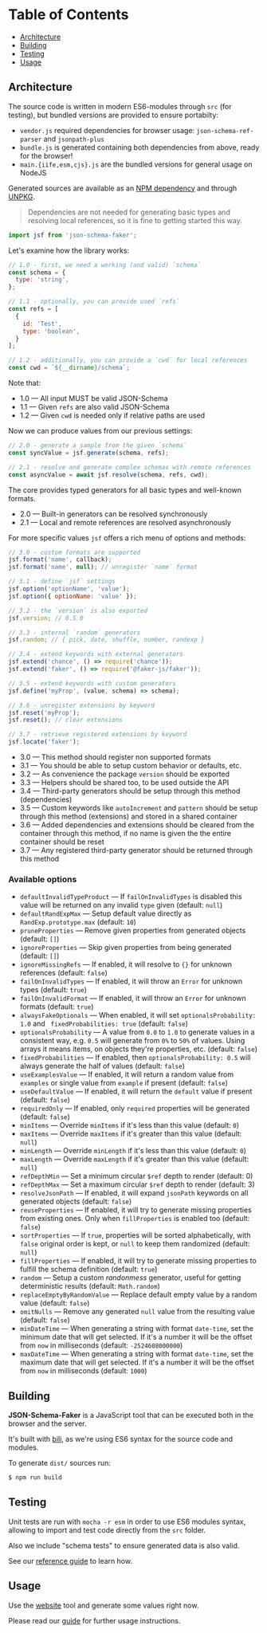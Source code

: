 # Table of Contents

* [Architecture](#architecture)
* [Building](#building)
* [Testing](TESTING.md)
* [Usage](USAGE.md)

## Architecture

The source code is written in modern ES6-modules through `src` (for testing), but bundled versions are provided to ensure portabilty:

- `vendor.js` required dependencies for browser usage: `json-schema-ref-parser` and `jsonpath-plus`
- `bundle.js` is generated containing both dependencies from above, ready for the browser!
- `main.{iife,esm,cjs}.js` are the bundled versions for general usage on NodeJS

Generated sources are available as an [NPM dependency](https://www.npmjs.com/package/json-schema-faker) and through [UNPKG](https://unpkg.com/json-schema-faker@0.5.0-rc16/dist/).

> Dependencies are not needed for generating basic types and resolving local references, so it is fine to getting started this way.

```js
import jsf from 'json-schema-faker';
```

Let's examine how the library works:

```js
// 1.0 - first, we need a working (and valid) `schema`
const schema = {
  type: 'string',
};

// 1.1 - optionally, you can provide used `refs`
const refs = [
  {
    id: 'Test',
    type: 'boolean',
  }
];

// 1.2 - additionally, you can provide a `cwd` for local references
const cwd = `${__dirname}/schema`;
```

Note that:

- 1.0 &mdash; All input MUST be valid JSON-Schema
- 1.1 &mdash; Given `refs` are also valid JSON-Schema
- 1.2 &mdash; Given `cwd` is needed only if relative paths are used

Now we can produce values from our previous settings:

```js
// 2.0 - generate a sample from the given `schema`
const syncValue = jsf.generate(schema, refs);

// 2.1 - resolve and generate complex schemas with remote references
const asyncValue = await jsf.resolve(schema, refs, cwd);
```

The core provides typed generators for all basic types and well-known formats.

- 2.0 &mdash; Built-in generators can be resolved synchronously
- 2.1 &mdash; Local and remote references are resolved asynchronously

For more specific values `jsf` offers a rich menu of options and methods:

```js
// 3.0 - custom formats are supported
jsf.format('name', callback);
jsf.format('name', null); // unregister `name` format

// 3.1 - define `jsf` settings
jsf.option('optionName', 'value');
jsf.option({ optionName: 'value' });

// 3.2 - the `version` is also exported
jsf.version; // 0.5.0

// 3.3 - internal `random` generators
jsf.random; // { pick, date, shuffle, number, randexp }

// 3.4 - extend keywords with external generators
jsf.extend('chance', () => require('chance'));
jsf.extend('faker', () => require('@faker-js/faker'));

// 3.5 - extend keywords with custom generators
jsf.define('myProp', (value, schema) => schema);

// 3.6 - unregister extensions by keyword
jsf.reset('myProp');
jsf.reset(); // clear extensions

// 3.7 - retrieve registered extensions by keyword
jsf.locate('faker');
```

- 3.0 &mdash; This method should register non supported formats
- 3.1 &mdash; You should be able to setup custom behavior or defaults, etc.
- 3.2 &mdash; As convenience the package `version` should be exported
- 3.3 &mdash; Helpers should be shared too, to be used outside the API
- 3.4 &mdash; Third-party generators should be setup through this method (dependencies)
- 3.5 &mdash; Custom keywords like `autoIncrement` and `pattern` should be setup through this method (extensions) and stored in a shared container
- 3.6 &mdash; Added dependencies and extensions should be cleared from the container through this method, if no name is given the the entire container should be reset
- 3.7 &mdash; Any registered third-party generator should be returned through this method

### Available options

- `defaultInvalidTypeProduct` &mdash; If `failOnInvalidTypes` is disabled this value will be returned on any invalid `type` given (default: `null`)
- `defaultRandExpMax` &mdash; Setup default value directly as `RandExp.prototype.max` (default: `10`)
- `pruneProperties` &mdash; Remove given properties from generated objects (default: `[]`)
- `ignoreProperties` &mdash; Skip given properties from being generated (default: `[]`)
- `ignoreMissingRefs` &mdash; If enabled, it will resolve to `{}` for unknown references (default: `false`)
- `failOnInvalidTypes` &mdash; If enabled, it will throw an `Error` for unknown types (default: `true`)
- `failOnInvalidFormat` &mdash; If enabled, it will throw an `Error` for unknown formats (default: `true`)
- `alwaysFakeOptionals` &mdash; When enabled, it will set `optionalsProbability: 1.0` and ` fixedProbabilities: true` (default: `false`)
- `optionalsProbability` &mdash; A value from `0.0` to `1.0` to generate values in a consistent way, e.g. `0.5` will generate from `0%` to `50%` of values. Using arrays it means items, on objects they're properties, etc. (default: `false`)
- `fixedProbabilities` &mdash; If enabled, then `optionalsProbability: 0.5` will always generate the half of values (default: `false`)
- `useExamplesValue` &mdash; If enabled, it will return a random value from `examples` or single value from `example` if present (default: `false`)
- `useDefaultValue` &mdash; If enabled, it will return the `default` value if present (default: `false`)
- `requiredOnly` &mdash; If enabled, only `required` properties will be generated (default: `false`)
- `minItems` &mdash; Override `minItems` if it's less than this value (default: `0`)
- `maxItems` &mdash; Override `maxItems` if it's greater than this value (default: `null`)
- `minLength` &mdash; Override `minLength` if it's less than this value  (default: `0`)
- `maxLength` &mdash; Override `maxLength` if it's greater than this value (default: `null`)
- `refDepthMin` &mdash; Set a minimum circular `$ref` depth to render (default: 0)
- `refDepthMax` &mdash; Set a maximum circular `$ref` depth to render (default: 3)
- `resolveJsonPath` &mdash; If enabled, it will expand `jsonPath` keywords on all generated objects  (default: `false`)
- `reuseProperties` &mdash; If enabled, it will try to generate missing properties from existing ones. Only when `fillProperties` is enabled too  (default: `false`)
- `sortProperties` &mdash; If `true`, properties will be sorted alphabetically, with `false` original order is kept, or `null` to keep them randomized (default: `null`)
- `fillProperties` &mdash; If enabled, it will try to generate missing properties to fulfill the schema definition (default: `true`)
- `random` &mdash; Setup a custom _randonmess_ generator, useful for getting deterministic results (default: `Math.random`)
- `replaceEmptyByRandomValue` &mdash; Replace default empty value by a random value (default: `false`)
- `omitNulls` &mdash; Remove any generated `null` value from the resulting value (default: `false`)
- `minDateTime` &mdash; When generating a string with format `date-time`, set the minimum date that will get selected. If it's a number it will be the offset from `now` in milliseconds (default: `-2524608000000`)
- `maxDateTime` &mdash; When generating a string with format `date-time`, set the maximum date that will get selected. If it's a number it will be the offset from `now` in milliseconds (default: `1000`)

## Building

**JSON-Schema-Faker** is a JavaScript tool that can be executed both in the browser and the server.

It's built with [bili](https://github.com/egoist/bili), as we're using ES6 syntax for the source code and modules.

To generate `dist/` sources run:

```bash
$ npm run build
```

## Testing

Unit tests are run with `mocha -r esm` in order to use ES6 modules syntax, allowing to import and test code directly from the `src` folder.

Also we include "schema tests" to ensure generated data is also valid.

See our [reference guide](TESTING.md) to learn how.

## Usage

Use the [website](http://json-schema-faker.js.org/) tool and generate some values right now.

Please read our [guide](USAGE.md) for further usage instructions.
